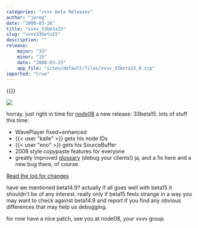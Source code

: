 ```yaml
---
categories: "vvvv beta Releases"
author: "joreg"
date: "2008-03-26"
title: "vvvv_33beta15"
slug: "vvvv33beta15"
description: ""
release: 
    major: "33"
    minor: "15"
    date: "2008-03-25"
    app_file: "sites/default/files/vvvv_33beta15_0.zip"
imported: "true"
---
```


{{<previousRelease>}}


![](plants.jpg)

horray. just right in time for [node08](http://node08.vvvv.org/) a new release: 33beta15. 
lots of stuff this time:
* WavePlayer fixed+enhanced
* {{< user "kalle" >}} gets his node IDs
* {{< user "eno" >}} gets his SourceBuffer
* 2008 style copypaste features for everyone
* greatly improved [glossary](glossary) (debug your clients!)
ja, and a fix here and a new bug there, of course.

[Read the log for changes](https://betadocs.vvvv.org/changelog/core/change-log-vvvv33beta15.html)

have we mentioned beta14.9? actually if all goes well with beta15 it shouldn't be of any interest. really only if beta15 feels strange in a way you may want to check against beta14.9 and report if you find any obvious differences that may help us debugging. 

for now have a nice patch,
see you at node08,
your vvvv group.